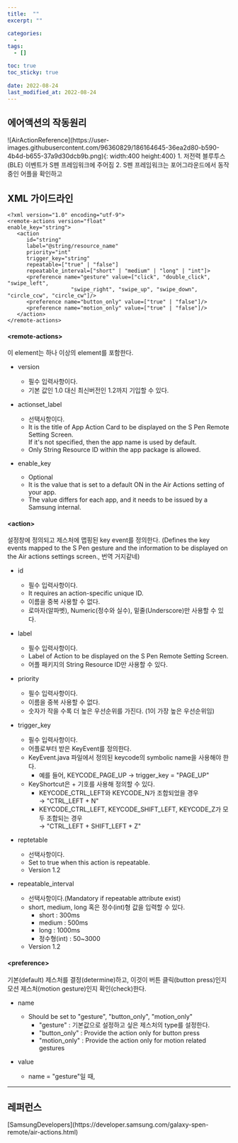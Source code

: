 ```yaml
---
title:  ""
excerpt: ""

categories:
  - 
tags:
  - []

toc: true
toc_sticky: true
 
date: 2022-08-24
last_modified_at: 2022-08-24
---
```


<h2>에어액션의 작동원리</h2>
![AirActionReference](https://user-images.githubusercontent.com/96360829/186164645-36ea2d80-b590-4b4d-b655-37a9d30dcb9b.png){: width:400 height:400}
1. 저전력 블루투스(BLE) 이벤트가 S펜 프레임워크에 주어짐
2. S펜 프레임워크는 포어그라운드에서 동작중인 어플을 확인하고

<h2>XML 가이드라인</h2>

```
<?xml version="1.0" encoding="utf-9">
<remote-actions version="float"
enable_key="string">
   <action
      id="string"
      label="@string/resource_name"
      priority="int"
      trigger_key="string"
      repeatable=["true" | "false"]
      repeatable_interval=["short" | "medium" | "long" | "int"]>
      <preference name="gesture" value=["click", "double_click", "swipe_left", 
                    "swipe_right", "swipe_up", "swipe_down", "circle_ccw", "circle_cw"]/>
      <preference name="button_only" value=["true" | "false"]/>
      <preference name="motion_only" value=["true" | "false"]/>
   </action>
</remote-actions>
```

<h4>&lt;remote-actions&gt;</h4>
이 element는 하나 이상의 element를 포함한다.

- version
  - 필수 입력사항이다.
  - 기본 값인 1.0 대신 최신버전인 1.2까지 기입할 수 있다.

- actionset_label
  - 선택사항이다.
  - It is the title of App Action Card to be displayed on the S Pen Remote Setting Screen.  
  If it's not specified, then the app name is used by default.
  - Only String Resource ID within the app package is allowed.

- enable_key
  - Optional
  - It is the value that is set to a default ON in the Air Actions setting of your app.
  - The value differs for each app, and it needs to be issued by a Samsung internal.



<h4>&lt;action&gt;</h4>
설정창에 정의되고 제스처에 맵핑된 key event를 정의한다. (Defines the key events mapped to the S Pen gesture and the information to be displayed on the Air actions settings screen., 번역 거지같네)

- id
  - 필수 입력사항이다.
  - It requires an action-specific unique ID.
  - 이름을 중복 사용할 수 없다.
  - 로마자(알파벳), Numeric(정수와 실수), 밑줄(Underscore)만 사용할 수 있다.

- label
  - 필수 입력사항이다.
  - Label of Action to be displayed on the S Pen Remote Setting Screen.
  - 어플 패키지의 String Resource ID만 사용할 수 있다.

- priority
  - 필수 입력사항이다.
  - 이름을 중복 사용할 수 없다.
  - 숫자가 작을 수록 더 높은 우선순위를 가진다. (1이 가장 높은 우선순위임)

- trigger_key
  - 필수 입력사항이다.
  - 어플로부터 받은 KeyEvent를 정의한다.
  - KeyEvent.java 파일에서 정의된 keycode의 symbolic name을 사용해야 한다.
    - 예를 들어, KEYCODE_PAGE_UP → trigger_key = "PAGE_UP"
  - KeyShortcut은 + 기호를 사용해 정의할 수 있다.
    - KEYCODE_CTRL_LEFT와 KEYCODE_N가 조합되었을 경우  
    → "CTRL_LEFT + N"
    - KEYCODE_CTRL_LEFT, KEYCODE_SHIFT_LEFT, KEYCODE_Z가 모두 조합되는 경우  
    → "CTRL_LEFT + SHIFT_LEFT + Z"

- reptetable
  - 선택사항이다.
  - Set to true when this action is repeatable.
  - Version 1.2

- repeatable_interval
  - 선택사항이다.(Mandatory if repeatable attribute exist)
  - short, medium, long 혹은 정수(int)형 값을 입력할 수 있다.
    - short : 300ms
    - medium : 500ms
    - long : 1000ms
    - 정수형(int) : 50~3000
  - Version 1.2



<h4>&lt;preference&gt;</h4>
기본(default) 제스처를 결정(determine)하고, 이것이 버튼 클릭(button press)인지 모션 제스처(motion gesture)인지 확인(check)한다.

- name
  - Should be set to "gesture", "button_only", "motion_only"
    - "gesture" : 기본값으로 설정하고 싶은 제스처의 type를 설정한다.
    - "button_only" : Provide the action only for button press
    - "motion_only" : Provide the action only for motion related gestures

- value
  - name = "gesture"일 때, 

---

<h2>레퍼런스</h2>
[SamsungDevelopers](https://developer.samsung.com/galaxy-spen-remote/air-actions.html)
